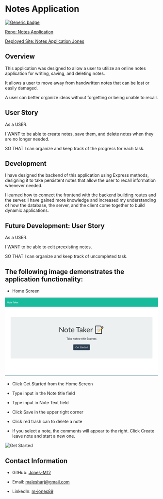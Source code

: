 # Notes Application

[![Generic badge](https://img.shields.io/badge/VERSION-1.1.0-PINK.svg)](https://shields.io/)

[Repo: Notes Application](https://github.com/Jones-M12/Notes-Application-Jones)

[Deployed Site: Notes Application Jones](https://notes-application-jones.herokuapp.com/)


## Overview

This application was designed to allow a user to utilize an online notes application for writing, saving, and deleting notes. 

It allows a user to move away from handwritten notes that can be lost or easily damaged.

A user can better organize ideas without forgetting or being unable to recall.

## User Story

As a USER.

I WANT to be able to create notes, save them, and delete notes when they are no longer needed.

SO THAT I can organize and keep track of the progress for each task.

## Development 

I have designed the backend of this application using Express methods, designing it to take persistent notes that allow the user to recall information whenever needed. 

I learned how to connect the frontend with the backend building routes and the server. I have gained more knowledge and increased my understanding of how the database, the server, and the client come together to build dynamic applications.

## Future Development: User Story

As a USER.

I WANT to be able to edit preexisting notes.

SO THAT I can organize and keep track of uncompleted task.

## The following image demonstrates the application functionality:

* Home Screen

![Home](./public/assets/images/notesapp.png)

* Click Get Started from the Home Screen

* Type input in the Note title field

* Type input in Note Text field

* Click Save in the upper right corner

* Click red trash can to delete a note

* If you select a note, the comments will appear to the right. Click Create leave note and start a new one.


![Get Started](./public/assets/images/NoteTaker.gif)

## Contact Information

* GitHub: [Jones-M12](https://github.com/Jones-M12) 

* Email: malesharj@gmail.com 

* LinkedIn: [m-jones89](https://www.linkedin.com/in/m-jones89/)



